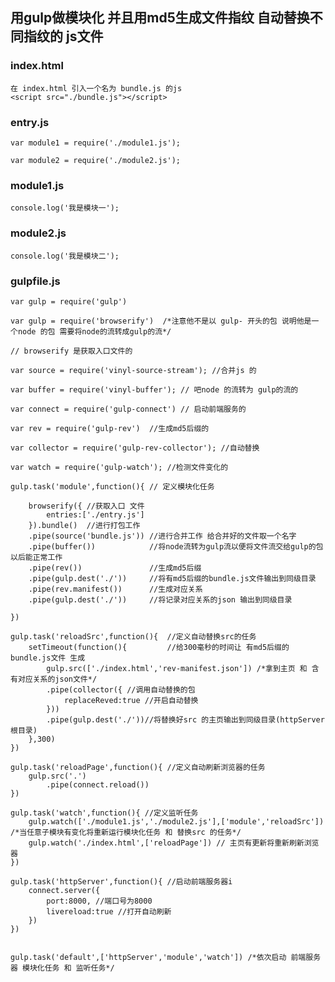 ## 用gulp做模块化 并且用md5生成文件指纹 自动替换不同指纹的 js文件

### index.html

    在 index.html 引入一个名为 bundle.js 的js
    <script src="./bundle.js"></script>

### entry.js

    var module1 = require('./module1.js');

    var module2 = require('./module2.js');

### module1.js

    console.log('我是模块一');

### module2.js

    console.log('我是模块二');

### gulpfile.js

    var gulp = require('gulp')

    var gulp = require('browserify')  /*注意他不是以 gulp- 开头的包 说明他是一个node 的包 需要将node的流转成gulp的流*/ 
    
    // browserify 是获取入口文件的

    var source = require('vinyl-source-stream'); //合并js 的 

    var buffer = require('vinyl-buffer'); // 吧node 的流转为 gulp的流的

    var connect = require('gulp-connect') // 启动前端服务的

    var rev = require('gulp-rev')  //生成md5后缀的

    var collector = require('gulp-rev-collector'); //自动替换

    var watch = require('gulp-watch'); //检测文件变化的

    gulp.task('module',function(){ // 定义模块化任务
        
        browserify({ //获取入口 文件
            entries:['./entry.js']
        }).bundle()  //进行打包工作
        .pipe(source('bundle.js')) //进行合并工作 给合并好的文件取一个名字
        .pipe(buffer())            //将node流转为gulp流以便将文件流交给gulp的包以后能正常工作
        .pipe(rev())               //生成md5后缀
        .pipe(gulp.dest('./'))     //将有md5后缀的bundle.js文件输出到同级目录
        .pipe(rev.manifest())      //生成对应关系
        .pipe(gulp.dest('./'))     //将记录对应关系的json 输出到同级目录

    })

    gulp.task('reloadSrc',function(){  //定义自动替换src的任务
        setTimeout(function(){         //给300毫秒的时间让 有md5后缀的bundle.js文件 生成
            gulp.src(['./index.html','rev-manifest.json']) /*拿到主页 和 含有对应关系的json文件*/
            .pipe(collector({ //调用自动替换的包
                replaceReved:true //开启自动替换
            }))
            .pipe(gulp.dest('./'))//将替换好src 的主页输出到同级目录(httpServer根目录)
        },300)
    })

    gulp.task('reloadPage',function(){ //定义自动刷新浏览器的任务
        gulp.src('.')
            .pipe(connect.reload())
    })

    gulp.task('watch',function(){ //定义监听任务
        gulp.watch(['./module1.js','./module2.js'],['module','reloadSrc']) /*当任意子模块有变化将重新运行模块化任务 和 替换src 的任务*/
        gulp.watch('./index.html',['reloadPage']) // 主页有更新将重新刷新浏览器
    })

    gulp.task('httpServer',function(){ //启动前端服务器i
        connect.server({
            port:8000, //端口号为8000
            livereload:true //打开自动刷新
        })
    })


    gulp.task('default',['httpServer','module','watch']) /*依次启动 前端服务器 模块化任务 和 监听任务*/